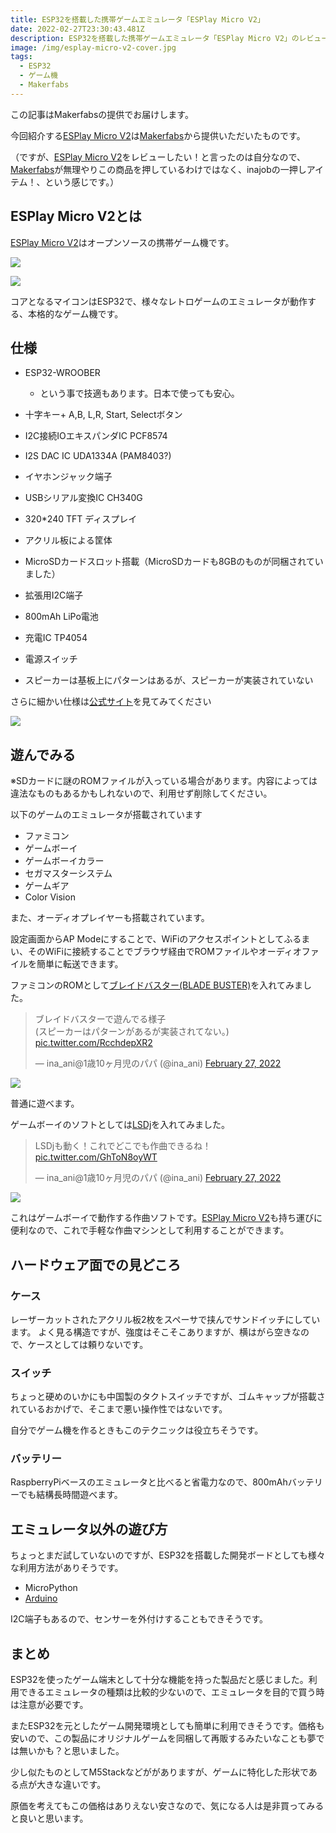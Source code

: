 ```yaml
---
title: ESP32を搭載した携帯ゲームエミュレータ「ESPlay Micro V2」
date: 2022-02-27T23:30:43.481Z
description: ESP32を搭載した携帯ゲームエミュレータ「ESPlay Micro V2」のレビュー記事です
image: /img/esplay-micro-v2-cover.jpg
tags:
  - ESP32
  - ゲーム機
  - Makerfabs
---
```

この記事はMakerfabsの提供でお届けします。

今回紹介する[ESPlay Micro V2](https://www.makerfabs.com/esplay-micro-v2.html)は[Makerfabs](https://www.makerfabs.com/)から提供いただいたものです。

（ですが、[ESPlay Micro V2](https://www.makerfabs.com/esplay-micro-v2.html)をレビューしたい！と言ったのは自分なので、[Makerfabs](https://www.makerfabs.com/)が無理やりこの商品を押しているわけではなく、inajobの一押しアイテム！、という感じです。）

## ESPlay Micro V2とは

[ESPlay Micro V2](https://www.makerfabs.com/esplay-micro-v2.html)はオープンソースの携帯ゲーム機です。

![](../../img/esplay-micro-v2-audio.jpg)

![](../../img/esplay-micro-v2-back.jpg)

コアとなるマイコンはESP32で、様々なレトロゲームのエミュレータが動作する、本格的なゲーム機です。

## 仕様

* ESP32-WROOBER

  * という事で技適もあります。日本で使っても安心。
* 十字キー+ A,B, L,R, Start, Selectボタン
* I2C接続IOエキスパンダIC PCF8574
* I2S DAC IC UDA1334A (PAM8403?)
* イヤホンジャック端子
* USBシリアル変換IC CH340G
* 320*240 TFT ディスプレイ
* アクリル板による筐体
* MicroSDカードスロット搭載（MicroSDカードも8GBのものが同梱されていました）
* 拡張用I2C端子
* 800mAh LiPo電池
* 充電IC TP4054
* 電源スイッチ
* スピーカーは基板上にパターンはあるが、スピーカーが実装されていない

さらに細かい仕様は[公式サイト](https://hackaday.io/project/166707-esplay-micro)を見てみてください

![](../../img/esplay-micro-v2-inside.jpg)



## 遊んでみる

※SDカードに謎のROMファイルが入っている場合があります。内容によっては違法なものもあるかもしれないので、利用せず削除してください。

以下のゲームのエミュレータが搭載されています

* ファミコン
* ゲームボーイ
* ゲームボーイカラー
* セガマスターシステム
* ゲームギア
* Color Vision

また、オーディオプレイヤーも搭載されています。

設定画面からAP Modeにすることで、WiFiのアクセスポイントとしてふるまい、そのWiFiに接続することでブラウザ経由でROMファイルやオーディオファイルを簡単に転送できます。

ファミコンのROMとして[ブレイドバスター(BLADE BUSTER)](http://hlc6502.web.fc2.com/Bbuster.htm)を入れてみました。

<blockquote class="twitter-tweet" data-conversation="none"><p lang="ja" dir="ltr">ブレイドバスターで遊んでる様子<br>(スピーカーはパターンがあるが実装されてない。) <a href="https://t.co/RcchdepXR2">pic.twitter.com/RcchdepXR2</a></p>&mdash; ina_ani@1歳10ヶ月児のパパ (@ina_ani) <a href="https://twitter.com/ina_ani/status/1497754152122093568?ref_src=twsrc%5Etfw">February 27, 2022</a></blockquote> <script async src="https://platform.twitter.com/widgets.js" charset="utf-8"></script>

![](../../img/esplay-micro-v2-blade-buster.jpg)

普通に遊べます。

ゲームボーイのソフトとしては[LSDj](https://www.littlesounddj.com/lsd/index.php)を入れてみました。

<blockquote class="twitter-tweet" data-conversation="none"><p lang="ja" dir="ltr">LSDjも動く！これでどこでも作曲できるね！ <a href="https://t.co/GhToN8oyWT">pic.twitter.com/GhToN8oyWT</a></p>&mdash; ina_ani@1歳10ヶ月児のパパ (@ina_ani) <a href="https://twitter.com/ina_ani/status/1497754379046518790?ref_src=twsrc%5Etfw">February 27, 2022</a></blockquote> <script async src="https://platform.twitter.com/widgets.js" charset="utf-8"></script>

![](../../img/esplay-micro-v2-blade-lsdj.jpg)

これはゲームボーイで動作する作曲ソフトです。[ESPlay Micro V2](https://www.makerfabs.com/esplay-micro-v2.html)も持ち運びに便利なので、これで手軽な作曲マシンとして利用することができます。

## ハードウェア面での見どころ

### ケース

レーザーカットされたアクリル板2枚をスペーサで挟んでサンドイッチにしています。
よく見る構造ですが、強度はそこそこありますが、横はがら空きなので、ケースとしては頼りないです。

### スイッチ

ちょっと硬めのいかにも中国製のタクトスイッチですが、ゴムキャップが搭載されているおかげで、そこまで悪い操作性ではないです。

自分でゲーム機を作るときもこのテクニックは役立ちそうです。

### バッテリー

RaspberryPiベースのエミュレータと比べると省電力なので、800mAhバッテリーでも結構長時間遊べます。

## エミュレータ以外の遊び方

ちょっとまだ試していないのですが、ESP32を搭載した開発ボードとしても様々な利用方法がありそうです。

* MicroPython
* [Arduino](https://hackaday.io/project/166707-esplay-micro/log/197610-arduino-available)

I2C端子もあるので、センサーを外付けすることもできそうです。

## まとめ

ESP32を使ったゲーム端末として十分な機能を持った製品だと感じました。利用できるエミュレータの種類は比較的少ないので、エミュレータを目的で買う時は注意が必要です。

またESP32を元としたゲーム開発環境としても簡単に利用できそうです。価格も安いので、この製品にオリジナルゲームを同梱して再販するみたいなことも夢では無いかも？と思いました。

少し似たものとしてM5Stackなどががありますが、ゲームに特化した形状である点が大きな違いです。

原価を考えてもこの価格はありえない安さなので、気になる人は是非買ってみると良いと思います。
